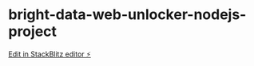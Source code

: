 # bright-data-web-unlocker-nodejs-project

[Edit in StackBlitz editor ⚡️](https://stackblitz.com/~/github.com/anil-bd/bright-data-web-unlocker-nodejs-project)